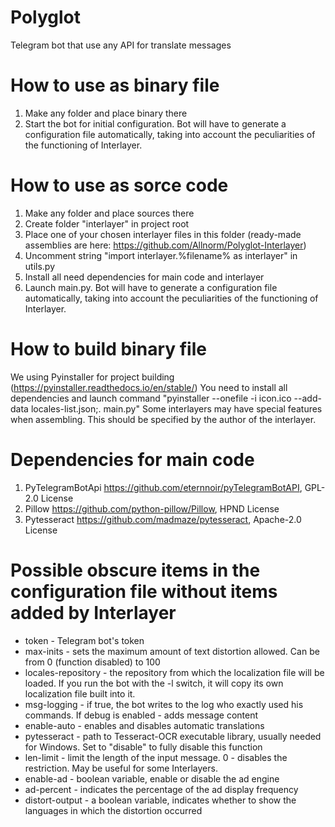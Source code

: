 # Polyglot
Telegram bot that use any API for translate messages
# How to use as binary file
1. Make any folder and place binary there
2. Start the bot for initial configuration. Bot will have to generate a configuration file automatically, taking into account the peculiarities of the functioning of Interlayer.
# How to use as sorce code
1. Make any folder and place sources there
2. Create folder "interlayer" in project root
3. Place one of your chosen interlayer files in this folder (ready-made assemblies are here: https://github.com/Allnorm/Polyglot-Interlayer)
4. Uncomment string "import interlayer.%filename% as interlayer" in utils.py
5. Install all need dependencies for main code and interlayer
6. Launch main.py. Bot will have to generate a configuration file automatically, taking into account the peculiarities of the functioning of Interlayer.
# How to build binary file
We using Pyinstaller for project building (https://pyinstaller.readthedocs.io/en/stable/)
You need to install all dependencies and launch command "pyinstaller --onefile -i icon.ico --add-data locales-list.json;. main.py"
Some interlayers may have special features when assembling. This should be specified by the author of the interlayer.
# Dependencies for main code
1. PyTelegramBotApi https://github.com/eternnoir/pyTelegramBotAPI, GPL-2.0 License
2. Pillow https://github.com/python-pillow/Pillow, HPND License
3. Pytesseract https://github.com/madmaze/pytesseract, Apache-2.0 License
# Possible obscure items in the configuration file without items added by Interlayer
* token - Telegram bot's token
* max-inits - sets the maximum amount of text distortion allowed. Can be from 0 (function disabled) to 100
* locales-repository - the repository from which the localization file will be loaded. If you run the bot with the -l switch, it will copy its own localization file built into it.
* msg-logging - if true, the bot writes to the log who exactly used his commands. If debug is enabled - adds message content
* enable-auto - enables and disables automatic translations
* pytesseract - path to Tesseract-OCR executable library, usually needed for Windows. Set to "disable" to fully disable this function
* len-limit - limit the length of the input message. 0 - disables the restriction. May be useful for some Interlayers.
* enable-ad - boolean variable, enable or disable the ad engine
* ad-percent - indicates the percentage of the ad display frequency
* distort-output - a boolean variable, indicates whether to show the languages ​​in which the distortion occurred
